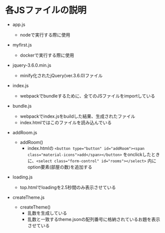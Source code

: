 # 各JSファイルの説明

- app.js
  - nodeで実行する際に使用

- myfirst.js
  - dockerで実行する際に使用

- jquery-3.6.0.min.js
  - minify化されたjQuery(ver.3.6.0)ファイル

- index.js
  - webpackでbundleするために、全てのJSファイルをimportしている

- bundle.js
  - webpackでindex.jsをbuildした結果、生成されたファイル
  - index.htmlではこのファイルを読み込んでいる

- addRoom.js
  - addRoom()
    - index.htmlの `<button type="button" id="addRoom"><span class="material-icons">add</span></button>` をonclickしたときに、`<select class="form-control" id="rooms"></select>` 内にoption要素(部屋の数)を追加する

- loading.js
  - top.htmlでloadingを2.5秒間のみ表示させている

- createTheme.js
  - createTheme()
    - 乱数を生成している
    - 乱数と一致するtheme.jsonの配列番号に格納されているお題を表示させている
